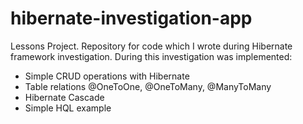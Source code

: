 <h1>hibernate-investigation-app</h1>
Lessons Project. 
Repository for code which I wrote during Hibernate framework investigation. During this investigation was implemented:
<ul>
<li>Simple CRUD operations with Hibernate</li> 
<li>Table relations @OneToOne, @OneToMany, @ManyToMany</li> 
<li>Hibernate Cascade</li> 
<li>Simple HQL example</li> 
</ul>
